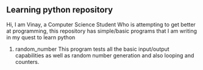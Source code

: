 ## Learning python repository

Hi, I am Vinay, a Computer Science Student Who is attempting to get better at programming, this repository has simple/basic programs that I am writing in my quest to learn python

1) random_number
    This program tests all the basic input/output capabilities as well as random number generation and also looping and counters.